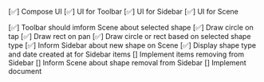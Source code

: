 [✅] Compose UI
    [✅] UI for Toolbar
    [✅] UI for Sidebar
    [✅] UI for Scene

[✅] Toolbar should imform Scene about selected shape
[✅] Draw circle on tap
[✅] Draw rect on pan
[✅] Draw circle or rect based on selected shape type
[✅] Inform Sidebar about new shape on Scene
[✅] Display shape type and date created at for Sidebar items
[] Implement items removing from Sidebar
[] Inform Scene about shape removal from Sidebar
[] Implement document